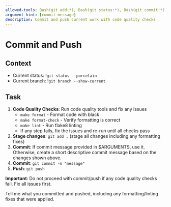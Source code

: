 ```yaml
---
allowed-tools: Bash(git add:*), Bash(git status:*), Bash(git commit:*), Bash(git push:*), Bash(make:*)
argument-hint: [commit-message]
description: Commit and push current work with code quality checks
---
```


# Commit and Push

## Context
- Current status: !`git status --porcelain`
- Current branch: !`git branch --show-current`

## Task
1. **Code Quality Checks**: Run code quality tools and fix any issues
   - `make format` - Format code with black
   - `make format-check` - Verify formatting is correct
   - `make lint` - Run flake8 linting
   - If any step fails, fix the issues and re-run until all checks pass
2. **Stage changes**: `git add .` (stage all changes including any formatting fixes)
3. **Commit**: If commit message provided in $ARGUMENTS, use it. Otherwise, create a short descriptive commit message based on the changes shown above.
4. **Commit**: `git commit -m "message"`
5. **Push**: `git push`

**Important**: Do not proceed with commit/push if any code quality checks fail. Fix all issues first.

Tell me what you committed and pushed, including any formatting/linting fixes that were applied.
